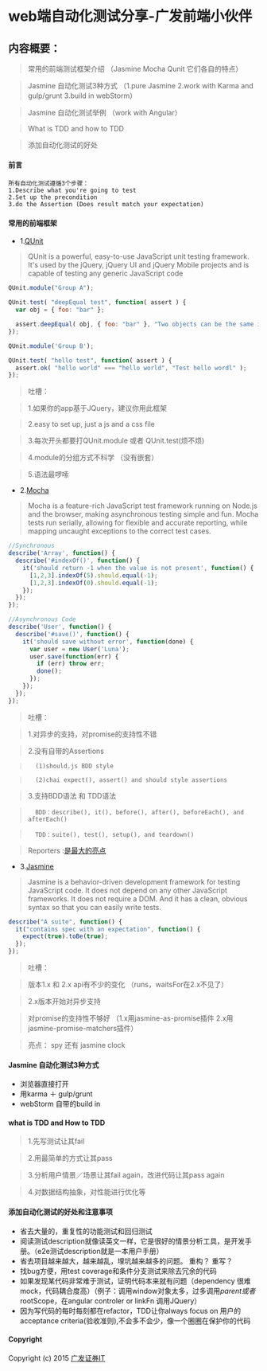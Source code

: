 
# web端自动化测试分享-广发前端小伙伴

## 内容概要：

> 常用的前端测试框架介绍 （Jasmine Mocha Qunit 它们各自的特点）

> Jasmine 自动化测试3种方式 （1.pure Jasmine 2.work with Karma and gulp/grunt 3.build in webStorm）

> Jasmine 自动化测试举例 （work with Angular）

> What is TDD and how to TDD

> 添加自动化测试的好处

#### 前言
	所有自动化测试遵循3个步骤：
	1.Describe what you're going to test
	2.Set up the precondition
	3.do the Assertion (Does result match your expectation)

#### 常用的前端框架
- 1.[QUnit](http://qunitjs.com/) 

>QUnit is a powerful, easy-to-use JavaScript unit testing framework. It's used by the jQuery, jQuery UI and jQuery Mobile projects and is capable of testing any generic JavaScript code

```js
QUnit.module("Group A");

QUnit.test( "deepEqual test", function( assert ) {
  var obj = { foo: "bar" };

  assert.deepEqual( obj, { foo: "bar" }, "Two objects can be the same in value" );
});

QUnit.module('Group B');

QUnit.test( "hello test", function( assert ) {
  assert.ok( "hello world" === "hello world", "Test hello wordl" );
});

```

>吐槽：

>1.如果你的app基于JQuery，建议你用此框架

>2.easy to set up, just a js and a css file

>3.每次开头都要打QUnit.module 或者 QUnit.test(烦不烦)

>4.module的分组方式不科学 （没有嵌套）

>5.语法最啰嗦

- 2.[Mocha](https://mochajs.org/)


>Mocha is a feature-rich JavaScript test framework running on Node.js and the browser, making asynchronous testing simple and fun. Mocha tests run serially, allowing for flexible and accurate reporting, while mapping uncaught exceptions to the correct test cases.

```js
//Synchronous
describe('Array', function() {
  describe('#indexOf()', function() {
    it('should return -1 when the value is not present', function() {
      [1,2,3].indexOf(5).should.equal(-1);
      [1,2,3].indexOf(0).should.equal(-1);
    });
  });
});

//Asynchronous Code
describe('User', function() {
  describe('#save()', function() {
    it('should save without error', function(done) {
      var user = new User('Luna');
      user.save(function(err) {
        if (err) throw err;
        done();
      });
    });
  });
});
```
>吐槽：

>1.对异步的支持，对promise的支持性不错

> 2.没有自带的Assertions 

> 		(1)should.js BDD style

> 		(2)chai expect(), assert() and should style assertions

>3.支持BDD语法 和 TDD语法

>		BDD：describe(), it(), before(), after(), beforeEach(), and afterEach()  

>		TDD：suite(), test(), setup(), and teardown()

> Reporters :[是最大的亮点](https://mochajs.org/)

- 3.[Jasmine](http://jasmine.github.io/)


>Jasmine is a behavior-driven development framework for testing JavaScript code. It does not depend on any other JavaScript frameworks. It does not require a DOM. And it has a clean, obvious syntax so that you can easily write tests. 


```js
describe("A suite", function() {
  it("contains spec with an expectation", function() {
    expect(true).toBe(true);
  });
});
```
>吐槽：

>版本1.x 和 2.x api有不少的变化 （runs，waitsFor在2.x不见了）

> 2.x版本开始对异步支持

> 对promise的支持性不够好 （1.x用jasmine-as-promise插件 2.x用jasmine-promise-matchers插件）

> 亮点： spy 还有 jasmine clock


#### Jasmine 自动化测试3种方式
- 浏览器直接打开
- 用karma ＋ gulp/grunt
- webStorm 自带的build in

#### what is TDD and How to TDD

>1.先写测试让其fail

>2.用最简单的方式让其pass

>3.分析用户情景／场景让其fail again，改进代码让其pass again

>4.对数据结构抽象，对性能进行优化等


#### 添加自动化测试的好处和注意事项

- 省去大量的，重复性的功能测试和回归测试
- 阅读测试description就像读英文一样，它是很好的情景分析工具，是开发手册。（e2e测试description就是一本用户手册）
- 省去项目越来越大，越来越乱，埋坑越来越多的问题。 重构？ 重写？
- 找bug方便，用test coverage和条件分支测试来除去冗余的代码
- 如果发现某代码非常难于测试，证明代码本来就有问题（dependency 很难mock，代码耦合度高）（例子：调用window对象太多，过多调用$parent或者$rootScope，在angular controler or linkFn 调用JQuery）
- 因为写代码的每时每刻都在refactor，TDD让你always focus on 用户的acceptance criteria(验收准则),不会多不会少，像一个圈圈在保护你的代码
 

#### Copyright

Copyright (c) 2015 [广发证券IT](http://it.gf.com.cn)



